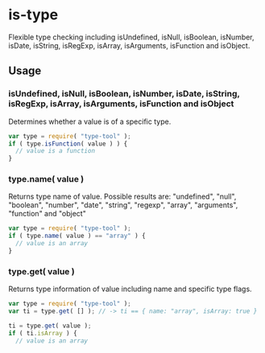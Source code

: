 is-type
=======

Flexible type checking including isUndefined, isNull, isBoolean, isNumber, isDate, isString, isRegExp, isArray, isArguments, isFunction and isObject.

## Usage

### isUndefined, isNull, isBoolean, isNumber, isDate, isString, isRegExp, isArray, isArguments, isFunction and isObject
Determines whether a value is of a specific type.

```javascript
var type = require( "type-tool" );
if ( type.isFunction( value ) ) {
  // value is a function
}
```

### type.name( value )

Returns type name of value. Possible results are: "undefined", "null", "boolean", "number", "date", "string", "regexp", "array", "arguments", "function" and "object"

```javascript
var type = require( "type-tool" );
if ( type.name( value ) == "array" ) {
  // value is an array
}
```

### type.get( value )

Returns type information of value including name and specific type flags.

```javascript
var type = require( "type-tool" );
var ti = type.get( [] ); // -> ti == { name: "array", isArray: true }

ti = type.get( value );
if ( ti.isArray ) {
  // value is an array
}
else if ( ti.isFunction ) {
  // value is a function
}
else if ( ti.isNumber ) {
  // value is a number
}
```

## License

type-tool is available under the [MIT license] (http://opensource.org/licenses/MIT).
